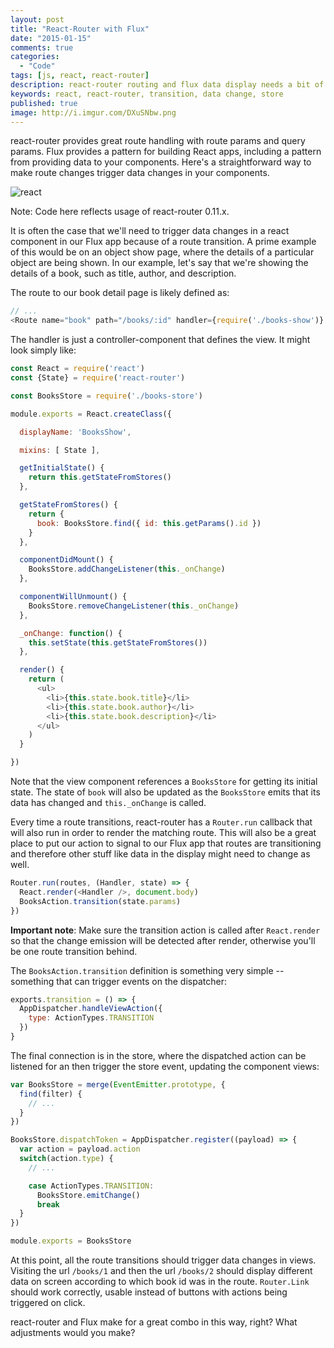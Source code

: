 ```yaml
---
layout: post
title: "React-Router with Flux"
date: "2015-01-15"
comments: true
categories:
  - "Code"
tags: [js, react, react-router]
description: react-router routing and flux data display needs a bit of glue to work well together.
keywords: react, react-router, transition, data change, store
published: true
image: http://i.imgur.com/DXuSNbw.png
---
```


react-router provides great route handling with route params and query params.  Flux provides a pattern for building React apps, including a pattern from providing data to your components.  Here's a straightforward way to make route changes trigger data changes in your components.

![react](http://i.imgur.com/DXuSNbw.png)

<!--more-->

Note: Code here reflects usage of react-router 0.11.x.

It is often the case that we'll need to trigger data changes in a react component in our Flux app because of a route transition.  A prime example of this would be on an object show page, where the details of a particular object are being shown.  In our example, let's say that we're showing the details of a book, such as title, author, and description.

The route to our book detail page is likely defined as:

```js routes.js
// ...
<Route name="book" path="/books/:id" handler={require('./books-show')} />
```

The handler is just a controller-component that defines the view.  It might look simply like:

```js books-show.js
const React = require('react')
const {State} = require('react-router')

const BooksStore = require('./books-store')

module.exports = React.createClass({

  displayName: 'BooksShow',

  mixins: [ State ],

  getInitialState() {
    return this.getStateFromStores()
  },

  getStateFromStores() {
    return {
      book: BooksStore.find({ id: this.getParams().id })
    }
  },

  componentDidMount() {
    BooksStore.addChangeListener(this._onChange)
  },

  componentWillUnmount() {
    BooksStore.removeChangeListener(this._onChange)
  },

  _onChange: function() {
    this.setState(this.getStateFromStores())
  },

  render() {
    return (
      <ul>
        <li>{this.state.book.title}</li>
        <li>{this.state.book.author}</li>
        <li>{this.state.book.description}</li>
      </ul>
    )
  }

})
```

Note that the view component references a `BooksStore` for getting its initial state.  The state of `book` will also be updated as the `BooksStore` emits that its data has changed and `this._onChange` is called.

Every time a route transitions, react-router has a `Router.run` callback that will also run in order to render the matching route.  This will also be a great place to put our action to signal to our Flux app that routes are transitioning and therefore other stuff like data in the display might need to change as well.

```js
Router.run(routes, (Handler, state) => {
  React.render(<Handler />, document.body)
  BooksAction.transition(state.params)
})
```

__Important note__: Make sure the transition action is called after `React.render` so that the change emission will be detected after render, otherwise you'll be one route transition behind.

The `BooksAction.transition` definition is something very simple -- something that can trigger events on the dispatcher:

```js books-actions.js
exports.transition = () => {
  AppDispatcher.handleViewAction({
    type: ActionTypes.TRANSITION
  })
}
```

The final connection is in the store, where the dispatched action can be listened for an then trigger the store event, updating the component views:

```js books-store.js
var BooksStore = merge(EventEmitter.prototype, {
  find(filter) {
    // ...
  }
})

BooksStore.dispatchToken = AppDispatcher.register((payload) => {
  var action = payload.action
  switch(action.type) {
    // ...

    case ActionTypes.TRANSITION:
      BooksStore.emitChange()
      break
  }
})

module.exports = BooksStore

```

At this point, all the route transitions should trigger data changes in views.  Visiting the url `/books/1` and then the url `/books/2` should display different data on screen according to which book id was in the route.  `Router.Link` should work correctly, usable instead of buttons with actions being triggered on click.

react-router and Flux make for a great combo in this way, right?  What adjustments would you make?
